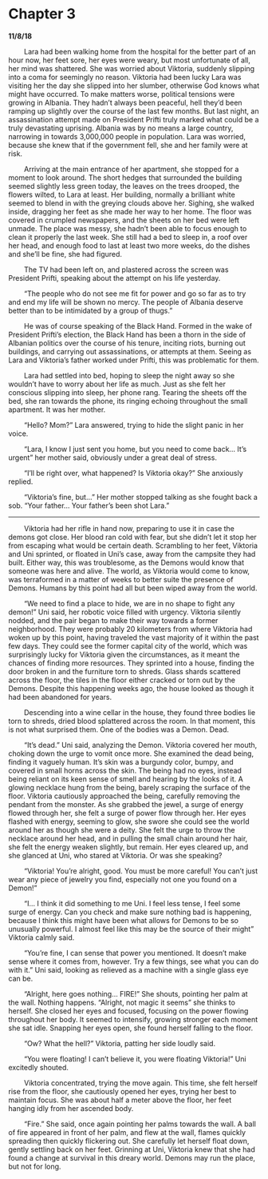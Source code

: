 

# Chapter 3

**11/8/18**

&nbsp;&nbsp;&nbsp;&nbsp;&nbsp;&nbsp;&nbsp;&nbsp;Lara had been walking home from the hospital for the better part of an hour now, her feet sore, her eyes were weary, but most unfortunate of all, her mind was shattered. She was worried about Viktoria, suddenly slipping into a coma for seemingly no reason. Viktoria had been lucky Lara was visiting her the day she slipped into her slumber, otherwise God knows what might have occurred. To make matters worse, political tensions were growing in Albania. They hadn’t always been peaceful, hell they’d been ramping up slightly over the course of the last few months. But last night, an assassination attempt made on President Prifti truly marked what could be a truly devastating uprising. Albania was by no means a large country, narrowing in towards 3,000,000 people in population. Lara was worried, because she knew that if the government fell, she and her family were at risk.

&nbsp;&nbsp;&nbsp;&nbsp;&nbsp;&nbsp;&nbsp;&nbsp;Arriving at the main entrance of her apartment, she stopped for a moment to look around. The short hedges that surrounded the building seemed slightly less green today, the leaves on the trees drooped, the flowers wilted, to Lara at least. Her building, normally a brilliant white seemed to blend in with the greying clouds above her. Sighing, she walked inside, dragging her feet as she made her way to her home. The floor was covered in crumpled newspapers, and the sheets on her bed were left unmade. The place was messy, she hadn’t been able to focus enough to clean it properly the last week. She still had a bed to sleep in, a roof over her head, and enough food to last at least two more weeks, do the dishes and she’ll be fine, she had figured.

&nbsp;&nbsp;&nbsp;&nbsp;&nbsp;&nbsp;&nbsp;&nbsp;The TV had been left on, and plastered across the screen was President Prifti, speaking about the attempt on his life yesterday.

&nbsp;&nbsp;&nbsp;&nbsp;&nbsp;&nbsp;&nbsp;&nbsp;“The people who do not see me fit for power and go so far as to try and end my life will be shown no mercy. The people of Albania deserve better than to be intimidated by a group of thugs.”

&nbsp;&nbsp;&nbsp;&nbsp;&nbsp;&nbsp;&nbsp;&nbsp;He was of course speaking of the Black Hand. Formed in the wake of President Prifti’s election, the Black Hand has been a thorn in the side of Albanian politics over the course of his tenure, inciting riots, burning out buildings, and carrying out assassinations, or attempts at them. Seeing as Lara and Viktoria’s father worked under Prifti, this was problematic for them.

&nbsp;&nbsp;&nbsp;&nbsp;&nbsp;&nbsp;&nbsp;&nbsp;Lara had settled into bed, hoping to sleep the night away so she wouldn’t have to worry about her life as much. Just as she felt her conscious slipping into sleep, her phone rang. Tearing the sheets off the bed, she ran towards the phone, its ringing echoing throughout the small apartment. It was her mother.

&nbsp;&nbsp;&nbsp;&nbsp;&nbsp;&nbsp;&nbsp;&nbsp;“Hello? Mom?” Lara answered, trying to hide the slight panic in her voice.

&nbsp;&nbsp;&nbsp;&nbsp;&nbsp;&nbsp;&nbsp;&nbsp;“Lara, I know I just sent you home, but you need to come back… It’s urgent” her mother said, obviously under a great deal of stress.

&nbsp;&nbsp;&nbsp;&nbsp;&nbsp;&nbsp;&nbsp;&nbsp;“I’ll be right over, what happened? Is Viktoria okay?” She anxiously replied.

&nbsp;&nbsp;&nbsp;&nbsp;&nbsp;&nbsp;&nbsp;&nbsp;“Viktoria’s fine, but…” Her mother stopped talking as she fought back a sob. “Your father… Your father’s been shot Lara.”

-----

&nbsp;&nbsp;&nbsp;&nbsp;&nbsp;&nbsp;&nbsp;&nbsp;Viktoria had her rifle in hand now, preparing to use it in case the demons got close. Her blood ran cold with fear, but she didn’t let it stop her from escaping what would be certain death. Scrambling to her feet, Viktoria and Uni sprinted, or floated in Uni’s case, away from the campsite they had built. Either way, this was troublesome, as the Demons would know that someone was here and alive. The world, as Viktoria would come to know, was terraformed in a matter of weeks to better suite the presence of Demons. Humans by this point had all but been wiped away from the world.

&nbsp;&nbsp;&nbsp;&nbsp;&nbsp;&nbsp;&nbsp;&nbsp;“We need to find a place to hide, we are in no shape to fight any demon!” Uni said, her robotic voice filled with urgency. Viktoria silently nodded, and the pair began to make their way towards a former neighborhood. They were probably 20 kilometers from where Viktoria had woken up by this point, having traveled the vast majority of it within the past few days. They could see the former capital city of the world, which was surprisingly lucky for Viktoria given the circumstances, as it meant the chances of finding more resources. They sprinted into a house, finding the door broken in and the furniture torn to shreds. Glass shards scattered across the floor, the tiles in the floor either cracked or torn out by the Demons. Despite this happening weeks ago, the house looked as though it had been abandoned for years.

&nbsp;&nbsp;&nbsp;&nbsp;&nbsp;&nbsp;&nbsp;&nbsp;Descending into a wine cellar in the house, they found three bodies lie torn to shreds, dried blood splattered across the room. In that moment, this is not what surprised them. One of the bodies was a Demon. Dead.

&nbsp;&nbsp;&nbsp;&nbsp;&nbsp;&nbsp;&nbsp;&nbsp;“It’s dead.” Uni said, analyzing the Demon. Viktoria covered her mouth, choking down the urge to vomit once more. She examined the dead being, finding it vaguely human. It’s skin was a burgundy color, bumpy, and covered in small horns across the skin. The being had no eyes, instead being reliant on its keen sense of smell and hearing by the looks of it. A glowing necklace hung from the being, barely scraping the surface of the floor. Viktoria cautiously approached the being, carefully removing the pendant from the monster. As she grabbed the jewel, a surge of energy flowed through her, she felt a surge of power flow through her. Her eyes flashed with energy, seeming to glow, she swore she could see the world around her as though she were a deity. She felt the urge to throw the necklace around her head, and in pulling the small chain around her hair, she felt the energy weaken slightly, but remain. Her eyes cleared up, and she glanced at Uni, who stared at Viktoria. Or was she speaking?

&nbsp;&nbsp;&nbsp;&nbsp;&nbsp;&nbsp;&nbsp;&nbsp;“Viktoria! You’re alright, good. You must be more careful! You can’t just wear any piece of jewelry you find, especially not one you found on a Demon!”

&nbsp;&nbsp;&nbsp;&nbsp;&nbsp;&nbsp;&nbsp;&nbsp;“I... I think it did something to me Uni. I feel less tense, I feel some surge of energy. Can you check and make sure nothing bad is happening, because I think this might have been what allows for Demons to be so unusually powerful. I almost feel like this may be the source of their might” Viktoria calmly said.

&nbsp;&nbsp;&nbsp;&nbsp;&nbsp;&nbsp;&nbsp;&nbsp;“You’re fine, I can sense that power you mentioned. It doesn’t make sense where it comes from, however. Try a few things, see what you can do with it.” Uni said, looking as relieved as a machine with a single glass eye can be.

&nbsp;&nbsp;&nbsp;&nbsp;&nbsp;&nbsp;&nbsp;&nbsp;“Alright, here goes nothing… FIRE!” She shouts, pointing her palm at the wall. Nothing happens. “Alright, not magic it seems” she thinks to herself. She closed her eyes and focused, focusing on the power flowing throughout her body. It seemed to intensify, growing stronger each moment she sat idle. Snapping her eyes open, she found herself falling to the floor.

&nbsp;&nbsp;&nbsp;&nbsp;&nbsp;&nbsp;&nbsp;&nbsp;“Ow? What the hell?” Viktoria, patting her side loudly said.

&nbsp;&nbsp;&nbsp;&nbsp;&nbsp;&nbsp;&nbsp;&nbsp;“You were floating! I can’t believe it, you were floating Viktoria!” Uni excitedly shouted.

&nbsp;&nbsp;&nbsp;&nbsp;&nbsp;&nbsp;&nbsp;&nbsp;Viktoria concentrated, trying the move again. This time, she felt herself rise from the floor, she cautiously opened her eyes, trying her best to maintain focus. She was about half a meter above the floor, her feet hanging idly from her ascended body.

&nbsp;&nbsp;&nbsp;&nbsp;&nbsp;&nbsp;&nbsp;&nbsp;“Fire.” She said, once again pointing her palms towards the wall. A ball of fire appeared in front of her palm, and flew at the wall, flames quickly spreading then quickly flickering out. She carefully let herself float down, gently settling back on her feet. Grinning at Uni, Viktoria knew that she had found a change at survival in this dreary world. Demons may run the place, but not for long.
